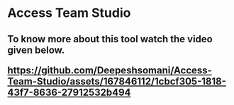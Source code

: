 <h1> Access Team Studio<h2>

<p>To know more about this tool watch the video given below.</p>




https://github.com/Deepeshsomani/Access-Team-Studio/assets/167846112/1cbcf305-1818-43f7-8636-27912532b494

